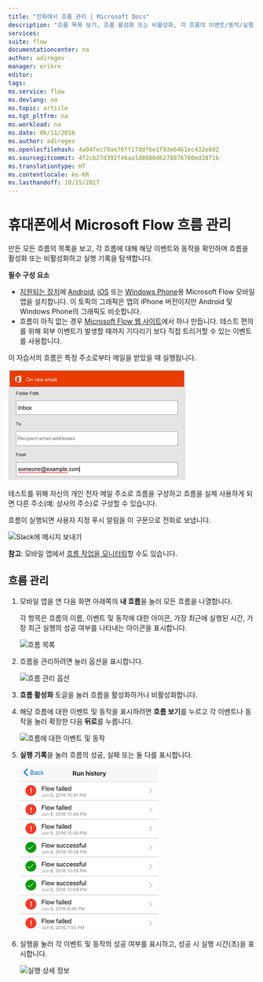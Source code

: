 ```yaml
---
title: "전화에서 흐름 관리 | Microsoft Docs"
description: "흐름 목록 보기, 흐름 활성화 또는 비활성화, 각 흐름의 이벤트/동작/실행 기록 확인"
services: 
suite: flow
documentationcenter: na
author: adiregev
manager: erikre
editor: 
tags: 
ms.service: flow
ms.devlang: na
ms.topic: article
ms.tgt_pltfrm: na
ms.workload: na
ms.date: 06/11/2016
ms.author: adiregev
ms.openlocfilehash: 4a04fec70ae70ff17ddf6e1f93e6461ec432e8d2
ms.sourcegitcommit: 4f2cb27d392f46aa1d8680d6278876780ed3871b
ms.translationtype: HT
ms.contentlocale: ko-KR
ms.lasthandoff: 10/15/2017
---
```

# <a name="manage-flows-in-microsoft-flow-from-your-phone"></a>휴대폰에서 Microsoft Flow 흐름 관리
만든 모든 흐름의 목록을 보고, 각 흐름에 대해 해당 이벤트와 동작을 확인하며 흐름을 활성화 또는 비활성화하고 실행 기록을 탐색합니다.

**필수 구성 요소**

* [지원되는 장치](getting-started.md#use-the-mobile-app)에 [Android](https://aka.ms/flowmobiledocsandroid), [iOS](https://aka.ms/flowmobiledocsios) 또는 [Windows Phone](https://aka.ms/flowmobilewindows)용 Microsoft Flow 모바일 앱을 설치합니다. 이 토픽의 그래픽은 앱의 iPhone 버전이지만 Android 및 Windows Phone의 그래픽도 비슷합니다.
* 흐름이 아직 없는 경우 [Microsoft Flow 웹 사이트](https://flow.microsoft.com/)에서 하나 만듭니다. 테스트 편의를 위해 외부 이벤트가 발생할 때까지 기다리기 보다 직접 트리거할 수 있는 이벤트를 사용합니다.

이 자습서의 흐름은 특정 주소로부터 메일을 받았을 때 실행됩니다.

![특정 주소로부터 메일을 받았을 때 흐름 트리거](./media/mobile-manage-flows/create-trigger.png)

테스트를 위해 자신의 개인 전자 메일 주소로 흐름을 구성하고 흐름을 실제 사용하게 되면 다른 주소(예: 상사의 주소)로 구성할 수 있습니다.

흐름이 실행되면 사용자 지정 푸시 알림을 이 구문으로 전화로 보냅니다.

![Slack에 메시지 보내기](./media/mobile-manage-flows/create-event.png)

**참고**: 모바일 앱에서 [흐름 작업을 모니터링](mobile-monitor-activity.md)할 수도 있습니다.

## <a name="manage-a-flow"></a>흐름 관리
1. 모바일 앱을 연 다음 화면 아래쪽의 **내 흐름**을 눌러 모든 흐름을 나열합니다.
   
    각 항목은 흐름의 이름, 이벤트 및 동작에 대한 아이콘, 가장 최근에 실행된 시간, 가장 최근 실행의 성공 여부를 나타내는 아이콘을 표시합니다.
   
    ![흐름 목록](./media/mobile-manage-flows/flow-list.png)
2. 흐름을 관리하려면 눌러 옵션을 표시합니다.
   
    ![흐름 관리 옵션](./media/mobile-manage-flows/flow-details.png)
3. **흐름 활성화** 토글을 눌러 흐름을 활성화하거나 비활성화합니다.
4. 해당 흐름에 대한 이벤트 및 동작을 표시하려면 **흐름 보기**를 누르고 각 이벤트나 동작을 눌러 확장한 다음 **뒤로**를 누릅니다.
   
    ![흐름에 대한 이벤트 및 동작](./media/mobile-manage-flows/flow-event-action.png)
5. **실행 기록**을 눌러 흐름의 성공, 실패 또는 둘 다를 표시합니다.
   
    ![실행 목록](./media/mobile-manage-flows/history-mixed.png)
6. 실행을 눌러 각 이벤트 및 동작의 성공 여부를 표시하고, 성공 시 실행 시간(초)을 표시합니다.
   
    ![실행 상세 정보](./media/mobile-manage-flows/flow-run.png)

